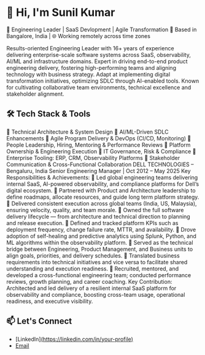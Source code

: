 # 👋 Hi, I'm Sunil Kumar

🚀 Engineering Leader | SaaS Devlopment | Agile Transformation 
📍 Based in Bangalore, India | 🌐 Working remotely across time zones

Results-oriented Engineering Leader with 16+ years of experience delivering enterprise-scale software systems 
across SaaS, observability, AI/ML and infrastructure domains. Expert in driving end-to-end product engineering 
delivery, fostering high-performing teams and aligning technology with business strategy. Adapt at 
implementing digital transformation initiatives, optimizing SDLC through AI-enabled tools. Known for 
cultivating collaborative team environments, technical excellence and stakeholder alignment. 

## 🛠️ Tech Stack & Tools
  Technical Architecture & System Design 
  AI/ML-Driven SDLC Enhancements 
  Agile Program Delivery & DevOps (CI/CD, Monitoring) 
  People Leadership, Hiring, Mentoring & Performance Reviews 
  Platform Ownership & Engineering Execution 
  IT Governance, Risk & Compliance 
  Enterprise Tooling: ERP, CRM, Observability Platforms 
  Stakeholder Communication & Cross-Functional Collaboration 
DELL TECHNOLOGIES – Bengaluru, India 
Senior Engineering Manager | Oct 2012 – May 2025 
Key Responsibilities & Achievements: 
  Led global engineering teams delivering internal SaaS, AI-powered observability, and compliance platforms 
for Dell’s digital ecosystem. 
  Partnered with Product and Architecture leadership to define roadmaps, allocate resources, and guide long
term platform strategy. 
  Delivered consistent execution across global teams (India, US, Malaysia), ensuring velocity, quality, and 
team morale. 
  Owned the full software delivery lifecycle — from architecture and technical direction to planning and 
release execution. 
  Defined and tracked platform KPIs such as deployment frequency, change failure rate, MTTR, and 
availability. 
  Drove adoption of self-healing and predictive analytics using Splunk, Python, and ML algorithms within the 
observability platform. 
  Served as the technical bridge between Engineering, Product Management, and Business units to align goals, 
priorities, and delivery schedules. 
  Translated business requirements into technical initiatives and vice versa to facilitate shared understanding 
and execution readiness. 
  Recruited, mentored, and developed a cross-functional engineering team; conducted performance reviews, 
growth planning, and career coaching. 
Key Contribution: 
Architected and led delivery of a resilient internal SaaS platform for observability and compliance, boosting 
cross-team usage, operational readiness, and executive visibility.


## 📫 Let's Connect

- [LinkedIn][(https://linkedin.com/in/your-profile)](https://www.linkedin.com/in/sunilrkumar98/)
- [Email](mailto:sunilrkumar10@outlook.com)
